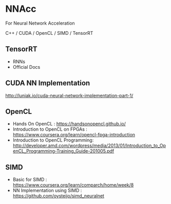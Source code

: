 # NNAcc
For Neural Network Acceleration 

C++ / CUDA / OpenCL / SIMD / TensorRT 


## TensorRT
- RNNs 
- Official Docs 

## CUDA NN Implementation 
http://luniak.io/cuda-neural-network-implementation-part-1/ 

## OpenCL 
- Hands On OpenCL : https://handsonopencl.github.io/ 
- Introduction to OpenCL on FPGAs : https://www.coursera.org/learn/opencl-fpga-introduction 
- Introduction to OpenCL Programming: http://developer.amd.com/wordpress/media/2013/01/Introduction_to_OpenCL_Programming-Training_Guide-201005.pdf

## SIMD 
- Basic for SIMD : https://www.coursera.org/learn/comparch/home/week/8  
- NN Implementation using SIMD : https://github.com/oysteijo/simd_neuralnet 
